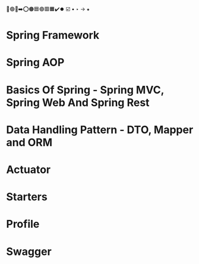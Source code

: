 🔵🟢🔴➡️⭕🟠🟦🟣🟥🟧✔️⏺️ ☑️ • ‣ → ⁕

# Spring Framework

# Spring AOP

# Basics Of Spring - Spring MVC, Spring Web And Spring Rest

# Data Handling Pattern - DTO, Mapper and ORM

# Actuator

# Starters

# Profile

# Swagger

